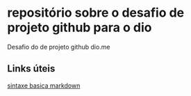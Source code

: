 # repositório sobre o desafio de projeto github para o dio
Desafio do  de projeto  github dio.me

## Links úteis
[sintaxe basica markdown ](https://www.markdownguide.org/basic-syntax/)
